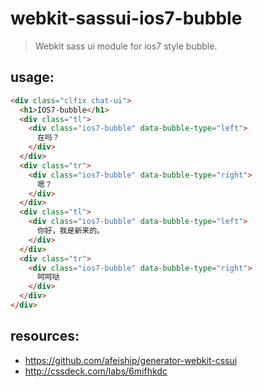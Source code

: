 # webkit-sassui-ios7-bubble
> Webkit sass ui module for ios7 style bubble.

## usage:
```html
<div class="clfix chat-ui">
  <h1>IOS7-bubble</h1>
  <div class="tl">
    <div class="ios7-bubble" data-bubble-type="left">
      在吗？
    </div>
  </div>
  <div class="tr">
    <div class="ios7-bubble" data-bubble-type="right">
      嗯？
    </div>
  </div>
  <div class="tl">
    <div class="ios7-bubble" data-bubble-type="left">
      你好，我是新来的。
    </div>
  </div>
  <div class="tr">
    <div class="ios7-bubble" data-bubble-type="right">
      呵呵哒
    </div>
  </div>
</div>
```

## resources:
+ https://github.com/afeiship/generator-webkit-cssui
+ http://cssdeck.com/labs/6mifhkdc
